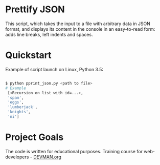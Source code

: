 # Prettify JSON

This script, which takes the input to a file with arbitrary data in JSON format, and displays its content in the console in an easy-to-read form: adds line breaks, left indents and spaces.

# Quickstart

Example of script launch on Linux, Python 3.5:

```bash

$ python pprint_json.py <path to file>
# Example
 [<Recursion on list with id=...>,
 'spam',
 'eggs',
 'lumberjack',
 'knights',
 'ni']

```

# Project Goals

The code is written for educational purposes. Training course for web-developers - [DEVMAN.org](https://devman.org)
